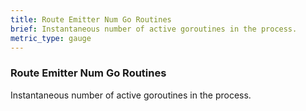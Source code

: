 ```yaml
---
title: Route Emitter Num Go Routines
brief: Instantaneous number of active goroutines in the process.
metric_type: gauge
---
```


### Route Emitter Num Go Routines

Instantaneous number of active goroutines in the process.